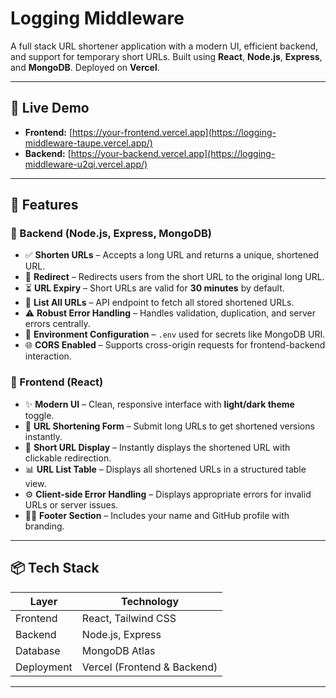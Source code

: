 # Logging Middleware


A full stack URL shortener application with a modern UI, efficient backend, and support for temporary short URLs. Built using **React**, **Node.js**, **Express**, and **MongoDB**. Deployed on **Vercel**.

---

## 🚀 Live Demo

- **Frontend:** [https://your-frontend.vercel.app](https://logging-middleware-taupe.vercel.app/)
- **Backend:** [https://your-backend.vercel.app](https://logging-middleware-u2qi.vercel.app/)

---

## 🧩 Features

### 🔧 Backend (Node.js, Express, MongoDB)

- ✅ **Shorten URLs** – Accepts a long URL and returns a unique, shortened URL.
- 🔁 **Redirect** – Redirects users from the short URL to the original long URL.
- ⏳ **URL Expiry** – Short URLs are valid for **30 minutes** by default.
- 📄 **List All URLs** – API endpoint to fetch all stored shortened URLs.
- ⚠️ **Robust Error Handling** – Handles validation, duplication, and server errors centrally.
- 🔐 **Environment Configuration** – `.env` used for secrets like MongoDB URI.
- 🌐 **CORS Enabled** – Supports cross-origin requests for frontend-backend interaction.

### 🎨 Frontend (React)

- ✨ **Modern UI** – Clean, responsive interface with **light/dark theme** toggle.
- 📝 **URL Shortening Form** – Submit long URLs to get shortened versions instantly.
- 🔗 **Short URL Display** – Instantly displays the shortened URL with clickable redirection.
- 📊 **URL List Table** – Displays all shortened URLs in a structured table view.
- ⚙️ **Client-side Error Handling** – Displays appropriate errors for invalid URLs or server issues.
- 👨‍💻 **Footer Section** – Includes your name and GitHub profile with branding.

---

## 📦 Tech Stack

| Layer       | Technology           |
|-------------|----------------------|
| Frontend    | React, Tailwind CSS  |
| Backend     | Node.js, Express     |
| Database    | MongoDB Atlas        |
| Deployment  | Vercel (Frontend & Backend) |

---

